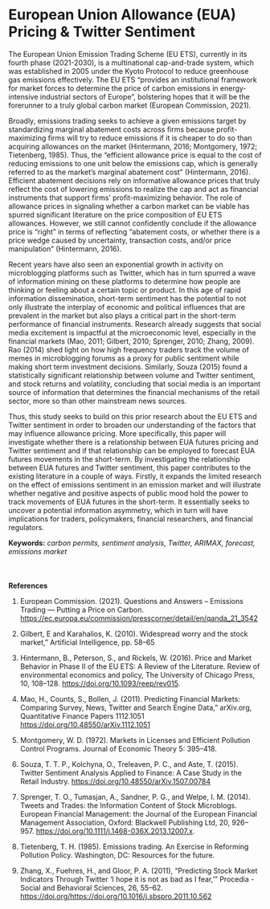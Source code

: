 # European Union Allowance (EUA) Pricing & Twitter Sentiment

The European Union Emission Trading Scheme (EU ETS), currently in its fourth phase (2021-2030), is a multinational cap-and-trade system, which was established in 2005 under the Kyoto Protocol to reduce greenhouse gas emissions effectively. The EU ETS “provides an institutional framework for market forces to determine the price of carbon emissions in energy-intensive industrial sectors of Europe”, bolstering hopes that it will be the forerunner to a truly global carbon market (European Commission, 2021).

Broadly, emissions trading seeks to achieve a given emissions target by standardizing marginal abatement costs across firms because profit-maximizing firms will try to reduce emissions if it is cheaper to do so than acquiring allowances on the market (Hintermann, 2016; Montgomery, 1972; Tietenberg, 1985). Thus, the “efficient allowance price is equal to the cost of reducing emissions to one unit below the emissions cap, which is generally referred to as the market’s marginal abatement cost” (Hintermann, 2016). Efficient abatement decisions rely on informative allowance prices that truly reflect the cost of lowering emissions to realize the cap and act as financial instruments that support firms’ profit-maximizing behavior. The role of allowance prices in signaling whether a carbon market can be viable has spurred significant literature on the price composition of EU ETS allowances. However, we still cannot confidently conclude if the allowance price is “right” in terms of reflecting “abatement costs, or whether there is a price wedge caused by uncertainty, transaction costs, and/or price manipulation” (Hintermann, 2016).

Recent years have also seen an exponential growth in activity on microblogging platforms such as Twitter, which has in turn spurred a wave of information mining on these platforms to determine how people are thinking or feeling about a certain topic or product. In this age of rapid information dissemination, short-term sentiment has the potential to not only illustrate the interplay of economic and political influences that are prevalent in the market but also plays a critical part in the short-term performance of financial instruments. Research already suggests that social media excitement is impactful at the microeconomic level, especially in the financial markets (Mao, 2011; Gilbert, 2010; Sprenger, 2010; Zhang, 2009). Rao (2014) shed light on how high frequency traders track the volume of memes in microblogging forums as a proxy for public sentiment while making short term investment decisions. Similarly, Souza (2015) found a statistically significant relationship between volume and Twitter sentiment, and stock returns and volatility, concluding that social media is an important source of information that determines the financial mechanisms of the retail sector, more so than other mainstream news sources.

Thus, this study seeks to build on this prior research about the EU ETS and Twitter sentiment in order to broaden our understanding of the factors that may influence allowance pricing. More specifically, this paper will investigate whether there is a relationship between EUA futures pricing and Twitter sentiment and if that relationship can be employed to forecast EUA futures movements in the short-term. By investigating the relationship between EUA futures and Twitter sentiment, this paper contributes to the existing literature in a couple of ways. Firstly, it expands the limited research on the effect of emissions sentiment in an emission market and will illustrate whether negative and positive aspects of public mood hold the power to track movements of EUA futures in the short-term. It essentially seeks to uncover a potential information asymmetry, which in turn will have implications for traders, policymakers, financial researchers, and financial regulators.

**Keywords:** *carbon permits, sentiment analysis, Twitter, ARIMAX, forecast, emissions market*
<br>
<br>
<br>
<br>
**References**

1. European Commission. (2021). Questions and Answers – Emissions Trading — Putting a Price on Carbon. https://ec.europa.eu/commission/presscorner/detail/en/qanda_21_3542

2. Gilbert, E and Karahalios, K. (2010). Widespread worry and the stock market,” Artificial Intelligence, pp. 58–65

3. Hintermann, B., Peterson, S., and Rickels, W. (2016). Price and Market Behavior in Phase II of the EU ETS: A Review of the Literature. Review of environmental economics and policy, The University of Chicago Press, 10, 108–128. https://doi.org/10.1093/reep/rev015.

4. Mao, H., Counts, S., Bollen, J. (2011). Predicting Financial Markets: Comparing Survey, News, Twitter and Search Engine Data,” arXiv.org, Quantitative Finance Papers 1112.1051 https://doi.org/10.48550/arXiv.1112.1051

5. Montgomery, W. D. (1972). Markets in Licenses and Efficient Pollution Control Programs. Journal of Economic Theory 5: 395–418.

6. Souza, T. T. P., Kolchyna, O., Treleaven, P. C., and Aste, T. (2015). Twitter Sentiment Analysis Applied to Finance: A Case Study in the Retail Industry. https://doi.org/10.48550/arXiv.1507.00784

7. Sprenger, T. O., Tumasjan, A., Sandner, P. G., and Welpe, I. M. (2014). Tweets and Trades: the Information Content of Stock Microblogs. European Financial Management: the Journal of the European Financial Management Association, Oxford: Blackwell Publishing Ltd, 20, 926–957. https://doi.org/10.1111/j.1468-036X.2013.12007.x.

8. Tietenberg, T. H. (1985). Emissions trading. An Exercise in Reforming Pollution Policy. Washington, DC: Resources for the future.

9. Zhang, X., Fuehres, H., and Gloor, P. A. (2011), “Predicting Stock Market Indicators Through Twitter ‘I hope it is not as bad as I fear,’” Procedia - Social and Behavioral Sciences, 26, 55–62. https://doi.org/https://doi.org/10.1016/j.sbspro.2011.10.562




